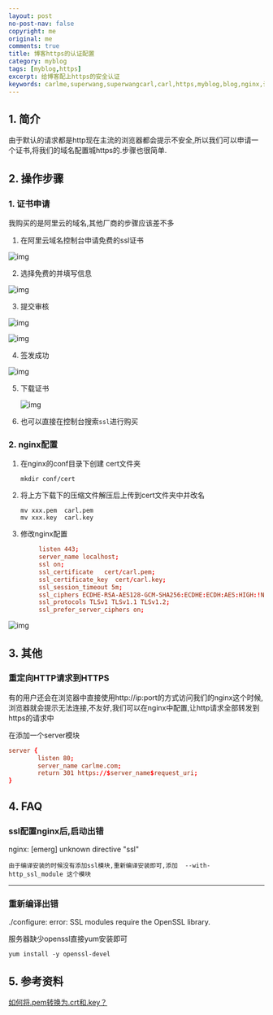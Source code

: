```yaml
---
layout: post
no-post-nav: false 
copyright: me
original: me
comments: true
title: 博客https的认证配置 
category: myblog
tags: [myblog,https]
excerpt: 给博客配上https的安全认证
keywords: carlme,superwang,superwangcarl,carl,https,myblog,blog,nginx,认证,卡尔米
---
```


## 1. 简介

由于默认的请求都是http现在主流的浏览器都会提示不安全,所以我们可以申请一个证书,将我们的域名配置城https的.步骤也很简单.

## 2. 操作步骤

### 1. 证书申请

我购买的是阿里云的域名,其他厂商的步骤应该差不多

1. 在阿里云域名控制台申请免费的ssl证书

![img]({{site.cdn}}assets/images/blog/2019/20190407223445.jpg)

2. 选择免费的并填写信息

![img]({{site.cdn}}assets/images/blog/2019/20190407223700.jpg)

3. 提交审核

![img]({{site.cdn}}assets/images/blog/2019/20190407223843.jpg)

![img]({{site.cdn}}assets/images/blog/2019/20190407223928.jpg)

4. 签发成功

![img]({{site.cdn}}assets/images/blog/2019/20190407224119.jpg)

5. 下载证书

   ![img]({{site.cdn}}assets/images/blog/2019/20190407224341.jpg)

6. 也可以直接在控制台搜索`ssl`进行购买

### 2. nginx配置

1. 在nginx的conf目录下创建 cert文件夹

   ```shell
   mkdir conf/cert
   ```


2. 将上方下载下的压缩文件解压后上传到cert文件夹中并改名

   ```shell
   mv xxx.pem  carl.pem
   mv xxx.key  carl.key
   ```


3. 修改nginx配置

   ```conf
   		listen 443;
   		server_name localhost;
   		ssl on;
   		ssl_certificate   cert/carl.pem;
   		ssl_certificate_key  cert/carl.key;
   		ssl_session_timeout 5m;
   		ssl_ciphers ECDHE-RSA-AES128-GCM-SHA256:ECDHE:ECDH:AES:HIGH:!NULL:!aNULL:!MD5:!ADH:!RC4;
   		ssl_protocols TLSv1 TLSv1.1 TLSv1.2;
   		ssl_prefer_server_ciphers on;
   ```

![img]({{site.cdn}}assets/images/blog/2019/20190407230831.jpg)

## 3. 其他

### 重定向HTTP请求到HTTPS

有的用户还会在浏览器中直接使用http://ip:port的方式访问我们的nginx这个时候,浏览器就会提示无法连接,不友好,我们可以在nginx中配置,让http请求全部转发到https的请求中

在添加一个server模块

```conf
server {
		listen 80;
		server_name carlme.com;
		return 301 https://$server_name$request_uri;	    
}
```

## 4. FAQ

### ssl配置nginx后,启动出错

nginx: [emerg] unknown directive "ssl"

```
由于编译安装的时候没有添加ssl模块,重新编译安装即可,添加  --with-http_ssl_module 这个模块
```

***

### 重新编译出错

./configure: error: SSL modules require the OpenSSL library.

服务器缺少openssl直接yum安装即可

```shell
yum install -y openssl-devel
```

## 5. 参考资料

[如何将.pem转换为.crt和.key？](https://vimsky.com/article/3608.html)